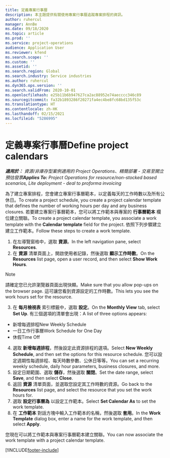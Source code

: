 ```yaml
---
title: 定義專案行事曆
description: 本主題提供有關使用專案行事曆追蹤專案排程的資訊。
author: ruhercul
manager: AnnBe
ms.date: 09/18/2020
ms.topic: article
ms.prod: ''
ms.service: project-operations
audience: Application User
ms.reviewer: kfend
ms.search.scope: ''
ms.custom: ''
ms.assetid: ''
ms.search.region: Global
ms.search.industry: Service industries
ms.author: ruhercul
ms.dyn365.ops.version: ''
ms.search.validFrom: 2020-10-01
ms.openlocfilehash: e25b11b6b947627ca2ac88952e74aecccc346c89
ms.sourcegitcommit: fa32b1893286f20271fa4ec4be8fc68bd135f53c
ms.translationtype: HT
ms.contentlocale: zh-HK
ms.lasthandoff: 02/15/2021
ms.locfileid: "5286995"
---
```

# <a name="define-project-calendars"></a><span data-ttu-id="9d768-103">定義專案行事曆</span><span class="sxs-lookup"><span data-stu-id="9d768-103">Define project calendars</span></span>

<span data-ttu-id="9d768-104">_**適用於：** 資源/非庫存型案例適用的 Project Operations、精簡部署 - 交易至開立預估發票_</span><span class="sxs-lookup"><span data-stu-id="9d768-104">_**Applies To:** Project Operations for resource/non-stocked based scenarios, Lite deployment - deal to proforma invoicing_</span></span>

<span data-ttu-id="9d768-105">為了建立專案排程，您會建立專案行事曆範本，以定義每天的工作時數以及所有公休日。</span><span class="sxs-lookup"><span data-stu-id="9d768-105">To create a project schedule, you create a project calendar template that defines the number of working hours per day and any business closures.</span></span> <span data-ttu-id="9d768-106">若要建立專案行事曆範本，您可以將工作範本與專案的 **行事曆範本** 欄位建立關聯。</span><span class="sxs-lookup"><span data-stu-id="9d768-106">To create a project calendar template, you associate a work template with the **Calendar template** field for the project.</span></span> <span data-ttu-id="9d768-107">依照下列步驟建立建立工作範本。</span><span class="sxs-lookup"><span data-stu-id="9d768-107">Follow these steps to create a work template.</span></span>

1. <span data-ttu-id="9d768-108">在左導覽窗格中，選取 **資源**。</span><span class="sxs-lookup"><span data-stu-id="9d768-108">In the left navigation pane, select **Resources**.</span></span> 
2. <span data-ttu-id="9d768-109">在 **資源** 清單頁面上，開啟使用者記錄，然後選取 **顯示工作時數**。</span><span class="sxs-lookup"><span data-stu-id="9d768-109">On the **Resources** list page, open a user record, and then select **Show Work Hours**.</span></span>

  > [!NOTE]
  > <span data-ttu-id="9d768-110">請確定您已允許瀏覽器頁面出現快顯。</span><span class="sxs-lookup"><span data-stu-id="9d768-110">Make sure that you allow pop-ups on the browser page.</span></span> <span data-ttu-id="9d768-111">這可讓您看到資源設定的工作時數。</span><span class="sxs-lookup"><span data-stu-id="9d768-111">This lets you see the work hours set for the resource.</span></span>
  
3. <span data-ttu-id="9d768-112">在 **每月檢視表** 索引標籤中，選取 **設定**。</span><span class="sxs-lookup"><span data-stu-id="9d768-112">On the **Monthly View** tab, select **Set Up**.</span></span> <span data-ttu-id="9d768-113">有三個選項的清單會出現：</span><span class="sxs-lookup"><span data-stu-id="9d768-113">A list of three options appears:</span></span> 

  - <span data-ttu-id="9d768-114">新增每週排程</span><span class="sxs-lookup"><span data-stu-id="9d768-114">New Weekly Schedule</span></span>
  - <span data-ttu-id="9d768-115">一日工作行事曆</span><span class="sxs-lookup"><span data-stu-id="9d768-115">Work Schedule for One Day</span></span>
  - <span data-ttu-id="9d768-116">休假</span><span class="sxs-lookup"><span data-stu-id="9d768-116">Time Off</span></span>

4. <span data-ttu-id="9d768-117">選取 **新增每週排程**，然後設定此資源排程的選項。</span><span class="sxs-lookup"><span data-stu-id="9d768-117">Select **New Weekly Schedule**, and then set the options for this resource schedule.</span></span> <span data-ttu-id="9d768-118">您可以設定週期性每週排程、每天時數參數、公休日等等。</span><span class="sxs-lookup"><span data-stu-id="9d768-118">You can set a recurring weekly schedule, daily hour parameters, business closures, and more.</span></span>
5. <span data-ttu-id="9d768-119">設定日期範圍、選取 **儲存**，然後選取 **關閉**。</span><span class="sxs-lookup"><span data-stu-id="9d768-119">Set the date range, select **Save**, and then select **Close**.</span></span> 
6. <span data-ttu-id="9d768-120">返回 **資源** 清單頁面，並選取您設定其工作時數的資源。</span><span class="sxs-lookup"><span data-stu-id="9d768-120">Go back to the **Resources** list page, and select the resource that you set the work hours for.</span></span> 
7. <span data-ttu-id="9d768-121">選取 **設定行事曆為** 以設定工作範本。</span><span class="sxs-lookup"><span data-stu-id="9d768-121">Select **Set Calendar As** to set the work template.</span></span> 
8. <span data-ttu-id="9d768-122">在 **工作範本** 對話方塊中輸入工作範本的名稱，然後選取 **套用**。</span><span class="sxs-lookup"><span data-stu-id="9d768-122">In the **Work Template** dialog box, enter a name for the work template, and then select **Apply**.</span></span> 

<span data-ttu-id="9d768-123">您現在可以將工作範本與專案行事曆範本建立關聯。</span><span class="sxs-lookup"><span data-stu-id="9d768-123">You can now associate the work template with a project calendar template.</span></span>


[!INCLUDE[footer-include](../includes/footer-banner.md)]